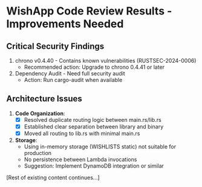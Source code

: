 # WishApp Code Review Results - Improvements Needed

## Critical Security Findings
1. chrono v0.4.40 - Contains known vulnerabilities (RUSTSEC-2024-0006)
   - Recommended action: Upgrade to chrono 0.4.41 or later
2. Dependency Audit - Need full security audit
   - Action: Run cargo-audit when available

## Architecture Issues
1. **Code Organization**:
   - [x] Resolved duplicate routing logic between main.rs/lib.rs
   - [x] Established clear separation between library and binary
   - [x] Moved all routing to lib.rs with minimal main.rs

2. **Storage**:
   - Using in-memory storage (WISHLISTS static) not suitable for production
   - No persistence between Lambda invocations
   - Suggestion: Implement DynamoDB integration or similar

[Rest of existing content continues...]